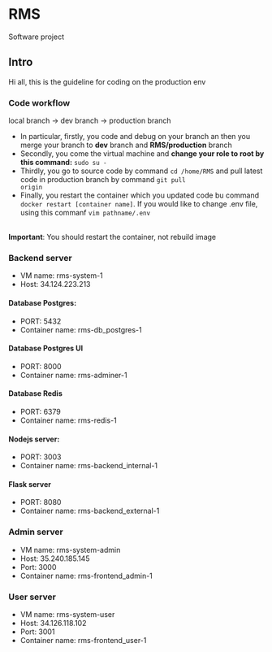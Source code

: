 # RMS
Software project

## Intro
Hi all, this is the guideline for coding on the production env

### Code workflow
local branch -> dev branch -> production branch <br />
- In particular, firstly, you code and debug on your branch an then you merge your branch to <b>dev</b> branch and <b>RMS/production</b> branch
- Secondly, you come the virtual machine and <b>change your role to root by this command:</b> <code>sudo su -</code>
- Thirdly, you go to source code by command <code>cd /home/RMS</code> and pull latest code in production branch by command <code>git pull origin</code>
- Finally, you restart the container which you updated code bu command <code>docker restart [container name]</code>. If you would like to change .env file, using this commanf <code>vim pathname/.env</code>
<br />
<b>Important</b>: You should restart the container, not rebuild image

### Backend server
- VM name: rms-system-1
- Host: 34.124.223.213

#### Database Postgres:
- PORT: 5432
- Container name: rms-db_postgres-1
#### Database Postgres UI
- PORT: 8000
- Container name: rms-adminer-1
#### Database Redis
- PORT: 6379
- Container name: rms-redis-1

#### Nodejs server:
- PORT: 3003
- Container name: rms-backend_internal-1
#### Flask server
- PORT: 8080
- Container name: rms-backend_external-1

### Admin server
- VM name: rms-system-admin
- Host: 35.240.185.145
- Port: 3000
- Container name: rms-frontend_admin-1

### User server
- VM name: rms-system-user
- Host: 34.126.118.102
- Port: 3001
- Container name: rms-frontend_user-1
